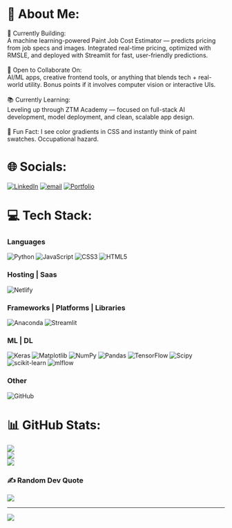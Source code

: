 # 💫 About Me:
🚧 Currently Building:<br>A machine learning-powered Paint Job Cost Estimator — predicts pricing from job specs and images. Integrated real-time pricing, optimized with RMSLE, and deployed with Streamlit for fast, user-friendly predictions.<br><br>🤝 Open to Collaborate On:<br>AI/ML apps, creative frontend tools, or anything that blends tech + real-world utility. Bonus points if it involves computer vision or interactive UIs.<br><br>📚 Currently Learning:<br>Leveling up through ZTM Academy — focused on full-stack AI development, model deployment, and clean, scalable app design.<br><br>🎨 Fun Fact: I see color gradients in CSS and instantly think of paint swatches. Occupational hazard.


# 🌐 Socials:
[![LinkedIn](https://img.shields.io/badge/LinkedIn-%230077B5.svg?logo=linkedin&logoColor=white)](https://linkedin.com/in/www.linkedin.com/in/elizabeth-challenger) [![email](https://img.shields.io/badge/Email-D14836?logo=gmail&logoColor=white)](mailto:lizzchalenger@gmail.com) [![Portfolio](https://img.shields.io/badge/Portfolio-orchid?style=flat&logo=portfolio&logoColor=orchid&logoSize=auto)](https://elizabethchallenger.netlify.app/)

# 💻 Tech Stack:
### Languages
![Python](https://img.shields.io/badge/python-3670A0?style=for-the-badge&logo=python&logoColor=ffdd54) ![JavaScript](https://img.shields.io/badge/javascript-%23323330.svg?style=for-the-badge&logo=javascript&logoColor=%23F7DF1E) ![CSS3](https://img.shields.io/badge/css3-%231572B6.svg?style=for-the-badge&logo=css3&logoColor=white) ![HTML5](https://img.shields.io/badge/html5-%23E34F26.svg?style=for-the-badge&logo=html5&logoColor=white)

### Hosting | Saas
![Netlify](https://img.shields.io/badge/netlify-%23000000.svg?style=for-the-badge&logo=netlify&logoColor=#00C7B7) 

### Frameworks | Platforms | Libraries
![Anaconda](https://img.shields.io/badge/Anaconda-%2344A833.svg?style=for-the-badge&logo=anaconda&logoColor=white) ![Streamlit](https://img.shields.io/badge/Streamlit-%23FE4B4B.svg?style=for-the-badge&logo=streamlit&logoColor=white) 

### ML | DL
![Keras](https://img.shields.io/badge/Keras-%23D00000.svg?style=for-the-badge&logo=Keras&logoColor=white) ![Matplotlib](https://img.shields.io/badge/Matplotlib-%23ffffff.svg?style=for-the-badge&logo=Matplotlib&logoColor=black) ![NumPy](https://img.shields.io/badge/numpy-%23013243.svg?style=for-the-badge&logo=numpy&logoColor=white) ![Pandas](https://img.shields.io/badge/pandas-%23150458.svg?style=for-the-badge&logo=pandas&logoColor=white) ![TensorFlow](https://img.shields.io/badge/TensorFlow-%23FF6F00.svg?style=for-the-badge&logo=TensorFlow&logoColor=white) ![Scipy](https://img.shields.io/badge/SciPy-%230C55A5.svg?style=for-the-badge&logo=scipy&logoColor=%white) ![scikit-learn](https://img.shields.io/badge/scikit--learn-%23F7931E.svg?style=for-the-badge&logo=scikit-learn&logoColor=white) ![mlflow](https://img.shields.io/badge/mlflow-%23d9ead3.svg?style=for-the-badge&logo=numpy&logoColor=blue) 

### Other
![GitHub](https://img.shields.io/badge/github-%23121011.svg?style=for-the-badge&logo=github&logoColor=white)

# 📊 GitHub Stats:
![](https://github-readme-stats.vercel.app/api?username=LizzieChall&theme=dark&hide_border=true&include_all_commits=true&count_private=false)<br/>
![](https://nirzak-streak-stats.vercel.app/?user=LizzieChall&theme=dark&hide_border=true)<br/>
![](https://github-readme-stats.vercel.app/api/top-langs/?username=LizzieChall&theme=dark&hide_border=true&include_all_commits=true&count_private=false&layout=compact)

### ✍️ Random Dev Quote
![](https://quotes-github-readme.vercel.app/api?type=horizontal&theme=radical)

---
[![](https://visitcount.itsvg.in/api?id=LizzieChall&icon=0&color=0)](https://visitcount.itsvg.in)


